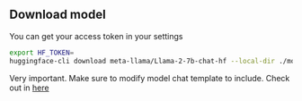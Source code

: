 ## Download model

You can get your access token in your settings

```bash
export HF_TOKEN=
huggingface-cli download meta-llama/Llama-2-7b-chat-hf --local-dir ./models/meta-llama2-7b-chat-hf
```

Very important. Make sure to modify model chat template to include. Check out in [here](../resources/example_chat_template_with_generation_keyword.json)

